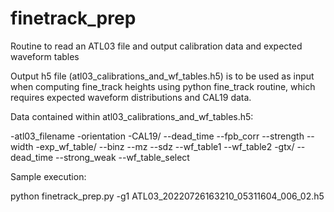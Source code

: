 # finetrack_prep
Routine to read an ATL03 file and output calibration data and expected waveform tables

Output h5 file (atl03_calibrations_and_wf_tables.h5) is to be used as input when computing fine_track heights using python fine_track routine, which requires expected waveform distributions and CAL19 data.

Data contained within atl03_calibrations_and_wf_tables.h5:

-atl03_filename
-orientation
-CAL19/
--dead_time
--fpb_corr
--strength
--width
-exp_wf_table/
--binz
--mz
--sdz
--wf_table1
--wf_table2
-gtx/
--dead_time
--strong_weak
--wf_table_select


Sample execution:

python finetrack_prep.py -g1 ATL03_20220726163210_05311604_006_02.h5


